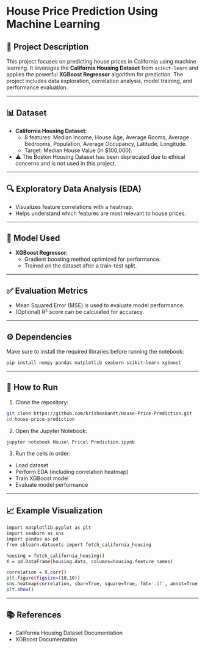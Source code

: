 # House Price Prediction Using Machine Learning

## 📖 Project Description
This project focuses on predicting house prices in California using machine learning. It leverages the **California Housing Dataset** from `scikit-learn` and applies the powerful **XGBoost Regressor** algorithm for prediction. The project includes data exploration, correlation analysis, model training, and performance evaluation.

---

## 📊 Dataset
- **California Housing Dataset**:
    - 8 features: Median Income, House Age, Average Rooms, Average Bedrooms, Population, Average Occupancy, Latitude, Longitude.
    - Target: Median House Value (in $100,000).
- ⚠️ The Boston Housing Dataset has been deprecated due to ethical concerns and is not used in this project.

---

## 🔍 Exploratory Data Analysis (EDA)
- Visualizes feature correlations with a heatmap.
- Helps understand which features are most relevant to house prices.

---

## 🚀 Model Used
- **XGBoost Regressor**:
    - Gradient boosting method optimized for performance.
    - Trained on the dataset after a train-test split.

---

## ✅ Evaluation Metrics
- Mean Squared Error (MSE) is used to evaluate model performance.
- (Optional) R² score can be calculated for accuracy.

---

## ⚙️ Dependencies
Make sure to install the required libraries before running the notebook:
```bash
pip install numpy pandas matplotlib seaborn scikit-learn xgboost
```

---

## 🎯 How to Run
1. Clone the repository:
```bash
git clone https://github.com/krishnakantt/House-Price-Prediction.git
cd house-price-prediction
```
2. Open the Jupyter Notebook:
```bash
jupyter notebook House\ Price\ Prediction.ipynb
```
3. Run the cells in order:
- Load dataset
- Perform EDA (including correlation heatmap)
- Train XGBoost model
- Evaluate model performance

---

## 📈 Example Visualization
```bash
import matplotlib.pyplot as plt
import seaborn as sns
import pandas as pd
from sklearn.datasets import fetch_california_housing

housing = fetch_california_housing()
X = pd.DataFrame(housing.data, columns=housing.feature_names)

correlation = X.corr()
plt.figure(figsize=(10,10))
sns.heatmap(correlation, cbar=True, square=True, fmt='.1f', annot=True, annot_kws={'size':8}, cmap='Blues')
plt.show()
```

---

## 📚 References
- California Housing Dataset Documentation
- XGBoost Documentation
